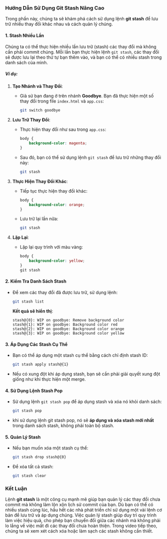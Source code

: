 ### Hướng Dẫn Sử Dụng Git Stash Nâng Cao

Trong phần này, chúng ta sẽ khám phá cách sử dụng lệnh **git stash** để lưu trữ nhiều thay đổi khác nhau và cách quản lý chúng.

#### 1. Stash Nhiều Lần

Chúng ta có thể thực hiện nhiều lần lưu trữ (stash) các thay đổi mà không cần phải commit chúng. Mỗi lần bạn thực hiện lệnh `git stash`, các thay đổi sẽ được lưu lại theo thứ tự bạn thêm vào, và bạn có thể có nhiều stash trong danh sách của mình.

##### Ví dụ:

1. **Tạo Nhánh và Thay Đổi**:
   - Giả sử bạn đang ở trên nhánh **Goodbye**. Bạn đã thực hiện một số thay đổi trong file `index.html` và `app.css`:
     ```bash
     git switch goodbye
     ```

2. **Lưu Trữ Thay Đổi**:
   - Thực hiện thay đổi như sau trong `app.css`:
     ```css
     body {
         background-color: magenta;
     }
     ```
   - Sau đó, bạn có thể sử dụng lệnh `git stash` để lưu trữ những thay đổi này:
     ```bash
     git stash
     ```

3. **Thực Hiện Thay Đổi Khác**:
   - Tiếp tục thực hiện thay đổi khác:
     ```css
     body {
         background-color: orange;
     }
     ```
   - Lưu trữ lại lần nữa:
     ```bash
     git stash
     ```

4. **Lặp Lại**:
   - Lặp lại quy trình với màu vàng:
     ```css
     body {
         background-color: yellow;
     }
     git stash
     ```

#### 2. Kiểm Tra Danh Sách Stash

- Để xem các thay đổi đã được lưu trữ, sử dụng lệnh:
  ```bash
  git stash list
  ```

  **Kết quả sẽ hiển thị**:
  ```
  stash@{0}: WIP on goodbye: Remove background color
  stash@{1}: WIP on goodbye: Background color red
  stash@{2}: WIP on goodbye: Background color orange
  stash@{3}: WIP on goodbye: Background color yellow
  ```

#### 3. Áp Dụng Các Stash Cụ Thể

- Bạn có thể áp dụng một stash cụ thể bằng cách chỉ định stash ID:
  ```bash
  git stash apply stash@{1}
  ```

- Nếu có xung đột khi áp dụng stash, bạn sẽ cần phải giải quyết xung đột giống như khi thực hiện một merge.

#### 4. Sử Dụng Lệnh Stash Pop

- Sử dụng lệnh `git stash pop` để áp dụng stash và xóa nó khỏi danh sách:
  ```bash
  git stash pop
  ```

- khi sử dụng lệnh git stash pop, nó sẽ **áp dụng và xóa stash mới nhất** trong danh sách stash, không phải toàn bộ stash.

#### 5. Quản Lý Stash

- Nếu bạn muốn xóa một stash cụ thể:
  ```bash
  git stash drop stash@{0}
  ```

- Để xóa tất cả stash:
  ```bash
  git stash clear
  ```

### Kết Luận

Lệnh **git stash** là một công cụ mạnh mẽ giúp bạn quản lý các thay đổi chưa commit mà không làm lộn xộn lịch sử commit của bạn. Dù bạn có thể có nhiều stash cùng lúc, hầu hết các nhà phát triển chỉ sử dụng một vài lệnh cơ bản để lưu trữ và áp dụng chúng. Việc quản lý stash giúp duy trì quy trình làm việc hiệu quả, cho phép bạn chuyển đổi giữa các nhánh mà không phải lo lắng về việc mất đi các thay đổi chưa hoàn thiện. Trong video tiếp theo, chúng ta sẽ xem xét cách xóa hoặc làm sạch các stash không cần thiết.
